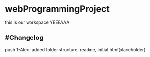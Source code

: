 # webProgrammingProject

this is our workspace YEEEAAA


#Changelog
---
push 1-Alex
-added folder structure, readme, initial html(placeholder)
